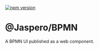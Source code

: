 [![npm version](https://badge.fury.io/js/@jaspero%2Fbpmn.svg)](https://badge.fury.io/js/@jaspero%2Fbpmn)

# @Jaspero/BPMN

A BPMN UI published as a web component.
